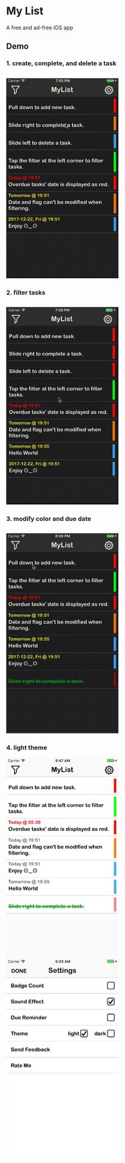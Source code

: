 # My List
A free and ad-free IOS app

## Demo

### 1.  create, complete, and delete a task
## <img src="/GIFs/1-add-task.gif" width="300">
### 2. filter tasks
## <img src="/GIFs/2-delete-complete.gif" width="300">
### 3. modify color and due date
## <img src="/GIFs/3-filter.gif" width="300">
### 4. light theme
<img src="/GIFs/4-light-theme.png" width="300">
<img src="/GIFs/4-settings.png" width="300">






